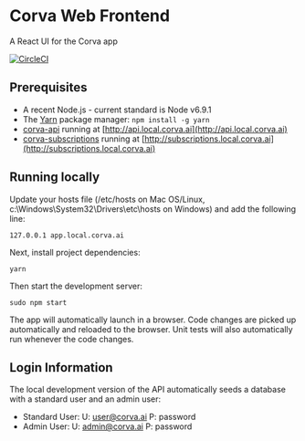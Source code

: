 # Corva Web Frontend
A React UI for the Corva app

[![CircleCI](https://circleci.com/bb/corva-ai/corva-web-frontend.svg?style=shield&circle-token=157bc597386336266688bfd36597406d6573a078)](https://circleci.com/bb/corva-ai/corva-web-frontend)

## Prerequisites

* A recent Node.js - current standard is Node v6.9.1
* The [Yarn](https://yarnpkg.com/) package manager: `npm install -g yarn`
* [corva-api](https://bitbucket.org/corva-ai/corva-api) running at [http://api.local.corva.ai](http://api.local.corva.ai)
* [corva-subscriptions](https://bitbucket.org/corva-ai/corva-subscriptions) running at [http://subscriptions.local.corva.ai](http://subscriptions.local.corva.ai)

## Running locally

Update your hosts file (/etc/hosts on Mac OS/Linux, c:\Windows\System32\Drivers\etc\hosts on Windows) and add the following line:

```
127.0.0.1 app.local.corva.ai
```

Next, install project dependencies:

```
yarn
```

Then start the development server:

```
sudo npm start
```

The app will automatically launch in a browser. Code changes are picked up automatically and reloaded to the browser. Unit tests will also automatically run whenever the code changes.

## Login Information
The local development version of the API automatically seeds a database with a standard user and an admin user:

* Standard User: U: user@corva.ai P: password
* Admin User: U: admin@corva.ai P: password
